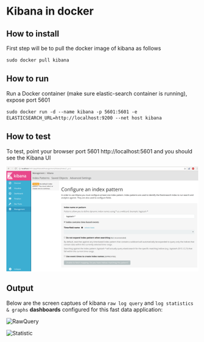 # Kibana in docker

## How to install 

First step will be to pull the docker image of kibana as follows

```
sudo docker pull kibana
```

## How to run

Run a Docker container (make sure elastic-search container is running), expose port 5601

```
sudo docker run -d --name kibana -p 5601:5601 -e ELASTICSEARCH_URL=http://localhost:9200 --net host kibana
```

## How to test

To test, point your browser port 5601 http://localhost:5601 and you should see the Kibana UI

![UI](Kibana-UI.png)

## Output

Below are the screen captues of kibana `raw log query` and `log statistics & graphs` **dashboards** configured for this fast data application:

![RawQuery](raw-search.png)



![Statistic](dashboard.png)

